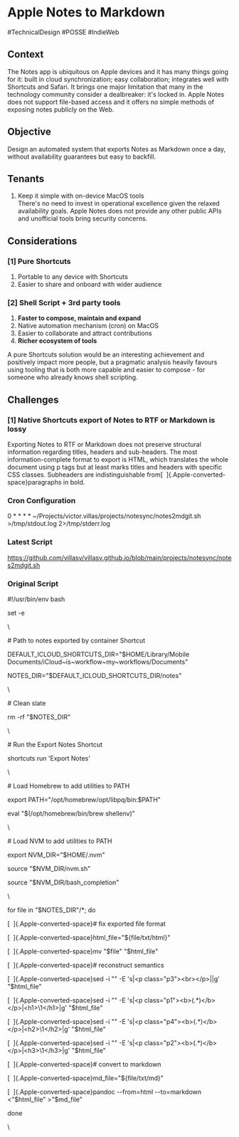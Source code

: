 # Apple Notes to Markdown

#TechnicalDesign #POSSE #IndieWeb

## Context

The Notes app is ubiquitous on Apple devices and it has many things
going for it: built in cloud synchronization; easy collaboration;
integrates well with Shortcuts and Safari. It brings one major
limitation that many in the technology community consider a dealbreaker:
it's locked in. Apple Notes does not support file-based access and it
offers no simple methods of exposing notes publicly on the Web.

## Objective

Design an automated system that exports Notes as Markdown once a day,
without availability guarantees but easy to backfill.

## Tenants

1.  Keep it simple with on-device MacOS tools\
    There's no need to invest in operational excellence given the
    relaxed availability goals. Apple Notes does not provide any other
    public APIs and unofficial tools bring security concerns.

## Considerations

### \[1\] Pure Shortcuts

1.  Portable to any device with Shortcuts
2.  Easier to share and onboard with wider audience

### \[2\] Shell Script + 3rd party tools

1.  **Faster to compose, maintain and expand**
2.  Native automation mechanism (cron) on MacOS
3.  Easier to collaborate and attract contributions
4.  **Richer ecosystem of tools**

A pure Shortcuts solution would be an interesting achievement and
positively impact more people, but a pragmatic analysis heavily favours
using tooling that is both more capable and easier to compose - for
someone who already knows shell scripting.

## Challenges

### \[1\] Native Shortcuts export of Notes to RTF or Markdown is lossy

Exporting Notes to RTF or Markdown does not preserve structural
information regarding titles, headers and sub-headers. The most
information-complete format to export is HTML, which translates the
whole document using p tags but at least marks titles and headers with
specific CSS classes. Subheaders are indistinguishable from[ 
]{.Apple-converted-space}paragraphs in bold.

### Cron Configuration

0 \* \* \* \* \~/Projects/victor.villas/projects/notesync/notes2mdgit.sh
\>/tmp/stdout.log 2\>/tmp/stderr.log

### Latest Script

<https://github.com/villasv/villasv.github.io/blob/main/projects/notesync/notes2mdgit.sh>

### Original Script

#!/usr/bin/env bash

set -e

\

\# Path to notes exported by container Shortcut

DEFAULT_ICLOUD_SHORTCUTS_DIR=\"\$HOME/Library/Mobile
Documents/iCloud\~is\~workflow\~my\~workflows/Documents\"

NOTES_DIR=\"\$DEFAULT_ICLOUD_SHORTCUTS_DIR/notes\"

\

\# Clean slate

rm -rf \"\$NOTES_DIR\"

\

\# Run the Export Notes Shortcut

shortcuts run \'Export Notes\'

\

\# Load Homebrew to add utilities to PATH

export PATH=\"/opt/homebrew/opt/libpq/bin:\$PATH\"

eval \"\$(/opt/homebrew/bin/brew shellenv)\"

\

\# Load NVM to add utilities to PATH

export NVM_DIR=\"\$HOME/.nvm\"

source \"\$NVM_DIR/nvm.sh\"

source \"\$NVM_DIR/bash_completion\"

\

for file in \"\$NOTES_DIR\"/\*; do

[  ]{.Apple-converted-space}\# fix exported file format

[  ]{.Apple-converted-space}html_file=\"\${file/txt/html}\"

[  ]{.Apple-converted-space}mv \"\$file\" \"\$html_file\"

[  ]{.Apple-converted-space}\# reconstruct semantics

[  ]{.Apple-converted-space}sed -i \"\" -E \'s\|\<p
class=\"p3\"\>\<br\>\</p\>\|\|g\' \"\$html_file\"

[  ]{.Apple-converted-space}sed -i \"\" -E \'s\|\<p
class=\"p1\"\>\<b\>(.\*)\</b\>\</p\>\|\<h1\>\\1\</h1\>\|g\'
\"\$html_file\"

[  ]{.Apple-converted-space}sed -i \"\" -E \'s\|\<p
class=\"p4\"\>\<b\>(.\*)\</b\>\</p\>\|\<h2\>\\1\</h2\>\|g\'
\"\$html_file\"

[  ]{.Apple-converted-space}sed -i \"\" -E \'s\|\<p
class=\"p2\"\>\<b\>(.\*)\</b\>\</p\>\|\<h3\>\\1\</h3\>\|g\'
\"\$html_file\"

[  ]{.Apple-converted-space}\# convert to markdown

[  ]{.Apple-converted-space}md_file=\"\${file/txt/md}\"

[  ]{.Apple-converted-space}pandoc \--from=html \--to=markdown
\<\"\$html_file\" \>\"\$md_file\"

done

\
